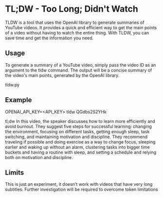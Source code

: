 # TL;DW - Too Long; Didn't Watch

TLDW is a tool that uses the OpenAI library to generate summaries of YouTube videos. It provides a quick and efficient way to get the main points of a video without having to watch the entire thing. With TLDW, you can save time and get the information you need.

## Usage

To generate a summary of a YouTube video, simply pass the video ID as an argument to the tldw command. The output will be a concise summary of the video's main points, generated by the OpenAI library.

tldw.py <youtube video id>

## Example

OPENAI_API_KEY=<API_KEY> tldw QGdbs2S2YHk

tl;dw In this video, the speaker discusses how to learn more efficiently and avoid burnout. They suggest five steps for successful learning: changing the environment, focusing on different tasks, getting enough sleep, task switching, and maintaining motivation and discipline. They recommend traveling if possible and doing exercise as a way to change focus, sleeping earlier and waking up without an alarm, clustering tasks into bigger time buckets and having a routine with sleep, and setting a schedule and relying both on motivation and discipline.


## Limits 
This is just an experiment, it doesn't work with videos that have very long subtitles. Further investigation will be required to overcome token limitations 
